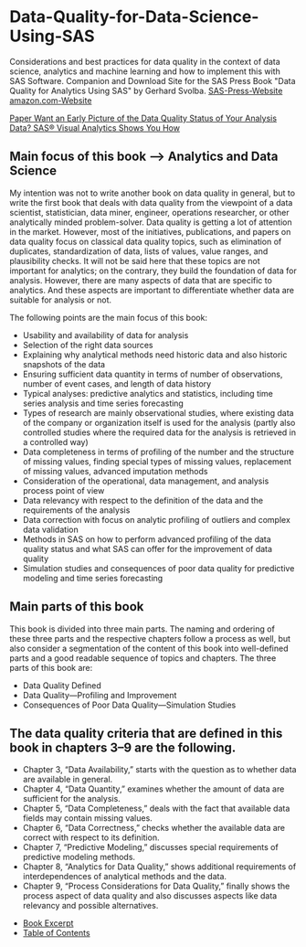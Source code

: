 # Data-Quality-for-Data-Science-Using-SAS
Considerations and best practices for data quality in the context of data science, analytics and machine learning and how to implement this with SAS Software. Companion and Download Site for the SAS Press Book "Data Quality for Analytics Using SAS" by Gerhard Svolba. [SAS-Press-Website](https://www.sas.com/store/prodBK_63164_en.html?storeCode=SAS_US&storeCode=SAS_US) [amazon.com-Website](https://www.amazon.com/Data-Quality-Analytics-Using-SAS-ebook/dp/B00WXMV62E/ref=pd_rhf_se_s_pd_crcd_0_5/260-7083297-0994303?_encoding=UTF8&pd_rd_i=B00WXMV62E&pd_rd_r=8d45d3bb-c0b1-44ac-a1e8-11496b72c252&pd_rd_w=C5qfy&pd_rd_wg=86ogE&pf_rd_p=c6269878-d677-4a89-a68c-ff0df2b6ce6c&pf_rd_r=ER2CDAPEZ2YZ598YXGYV&psc=1&refRID=ER2CDAPEZ2YZ598YXGYV)

[Paper Want an Early Picture of the Data Quality Status of Your Analysis Data?
SAS® Visual Analytics Shows You How](https://support.sas.com/resources/papers/proceedings15/SAS1440-2015.pdf)

## Main focus of this book --> Analytics and Data Science
My intention was not to write another book on data quality in general, but to write the first book that deals with data quality from the viewpoint of a data scientist, statistician, data miner, engineer, operations researcher, or other analytically minded problem-solver.
Data quality is getting a lot of attention in the market. However, most of the initiatives, publications, and papers on data quality focus on classical data quality topics, such as elimination of duplicates, standardization of data, lists of values, value ranges, and plausibility checks. It will not be said here that these topics are not important for analytics; on the contrary, they build the foundation of data for analysis. However, there are many aspects of data that are specific to analytics. And these aspects are important to differentiate whether data are suitable for analysis or not.

The following points are the main focus of this book:
* Usability and availability of data for analysis
*	Selection of the right data sources
*	Explaining why analytical methods need historic data and also historic snapshots of the data
*	Ensuring sufficient data quantity in terms of number of observations, number of event cases, and length of data history
*	Typical analyses: predictive analytics and statistics, including time series analysis and time series forecasting
*	Types of research are mainly observational studies, where existing data of the company or organization itself is used for the analysis (partly also controlled studies where the required data for the analysis is retrieved in a controlled way)
*	Data completeness in terms of profiling of the number and the structure of missing values, finding special types of missing values, replacement of missing values, advanced imputation methods
*	Consideration of the operational, data management, and analysis process point of view
*	Data relevancy with respect to the definition of the data and the requirements of the analysis
*	Data correction with focus on analytic profiling of outliers and complex data validation 
*	Methods in SAS on how to perform advanced profiling of the data quality status and what SAS can offer for the improvement of data quality
*	Simulation studies and consequences of poor data quality for predictive modeling and time series forecasting

## Main parts of this book
This book is divided into three main parts. The naming and ordering of these three parts and the respective chapters follow a process as well, but also consider a segmentation of the content of this book into well-defined parts and a good readable sequence of topics and chapters.
The three parts of this book are:
*	Data Quality Defined
*	Data Quality—Profiling and Improvement
*	Consequences of Poor Data Quality—Simulation Studies

## The data quality criteria that are defined in this book in chapters 3–9 are the following.
*	Chapter 3, “Data Availability,” starts with the question as to whether data are available in general.
*	Chapter 4, “Data Quantity,” examines whether the amount of data are sufficient for the analysis.
*	Chapter 5, “Data Completeness,” deals with the fact that available data fields may contain missing values.
*	Chapter 6, “Data Correctness,” checks whether the available data are correct with respect to its definition.
*	Chapter 7, “Predictive Modeling,” discusses special requirements of predictive modeling methods.
*	Chapter 8, “Analytics for Data Quality,” shows additional requirements of interdependences of analytical methods and the data.
*	Chapter 9, “Process Considerations for Data Quality,” finally shows the process aspect of data quality and also discusses aspects like data relevancy and possible alternatives.


- [Book Excerpt](https://www.sas.com/storefront/aux/en/spdataqualityanalytics/63164_excerpt.pdf)
- [Table of Contents](https://www.sas.com/storefront/aux/en/spdataqualityanalytics/63164_toc.pdf)
